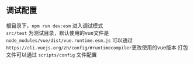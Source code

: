 ## 调试配置

根目录下，`npm run dev:esm` 进入调试模式  
`src/test` 为测试目录，默认使用的vue文件是`node_modules/vue/dist/vue.runtime.esm.js`
可以通过 `https://cli.vuejs.org/zh/config/#runtimecompiler`更改使用的vue版本
打包文件可以通过 `scripts/config` 文件配置
